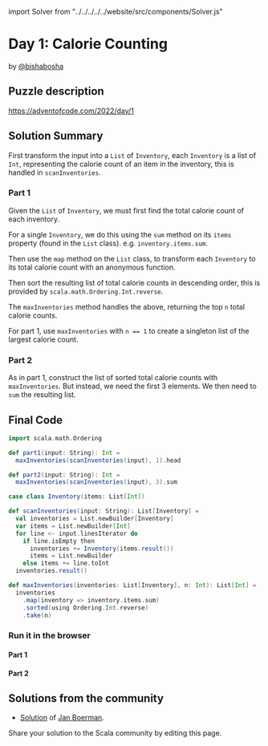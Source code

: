 import Solver from "../../../../../website/src/components/Solver.js"

# Day 1: Calorie Counting
by [@bishabosha](https://twitter.com/bishabosha)

## Puzzle description

https://adventofcode.com/2022/day/1

## Solution Summary

First transform the input into a `List` of `Inventory`, each `Inventory` is a list of `Int`, representing the calorie
count of an item in the inventory, this is handled in `scanInventories`.

### Part 1

Given the `List` of `Inventory`, we must first find the total calorie count of each inventory.

For a single `Inventory`, we do this using the `sum` method on its `items` property (found in the `List` class). e.g. `inventory.items.sum`.

Then use the `map` method on the `List` class, to transform each `Inventory` to its total calorie count with an anonymous function.

Then sort the resulting list of total calorie counts in descending order, this is provided by `scala.math.Ordering.Int.reverse`.

The `maxInventories` method handles the above, returning the top `n` total calorie counts.

For part 1, use `maxInventories` with `n == 1` to create a singleton list of the largest calorie count.

### Part 2

As in part 1, construct the list of sorted total calorie counts with `maxInventories`. But instead, we need the first 3 elements. We then need to `sum` the resulting list.

## Final Code

```scala
import scala.math.Ordering

def part1(input: String): Int =
  maxInventories(scanInventories(input), 1).head

def part2(input: String): Int =
  maxInventories(scanInventories(input), 3).sum

case class Inventory(items: List[Int])

def scanInventories(input: String): List[Inventory] =
  val inventories = List.newBuilder[Inventory]
  var items = List.newBuilder[Int]
  for line <- input.linesIterator do
    if line.isEmpty then
      inventories += Inventory(items.result())
      items = List.newBuilder
    else items += line.toInt
  inventories.result()

def maxInventories(inventories: List[Inventory], n: Int): List[Int] =
  inventories
    .map(inventory => inventory.items.sum)
    .sorted(using Ordering.Int.reverse)
    .take(n)
```

### Run it in the browser

#### Part 1

<Solver puzzle="day01-part1" year="2022"/>

#### Part 2

<Solver puzzle="day01-part2" year="2022"/>

## Solutions from the community

- [Solution](https://github.com/Jannyboy11/AdventOfCode2022/blob/master/src/main/scala/day01/Day01.scala) of [Jan Boerman](https://twitter.com/JanBoerman95).

Share your solution to the Scala community by editing this page.
